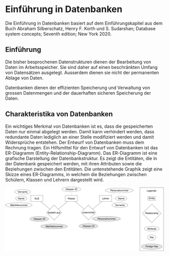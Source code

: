 # Einführung in Datenbanken

Die Einführung in Datenbanken basiert auf dem Einführungskapitel aus dem Buch
Abraham Silberschatz, Henry F. Korth und S. Sudarshan; Database system
concepts; Seventh edition; New York 2020.

## Einführung

Die bisher besprochenen Datenstrukturen dienen der Bearbeitung von Daten im
Arbeitsspeicher. Sie sind daher auf einen beschränkten Umfang von Datensätzen
ausgelegt. Ausserdem dienen sie nicht der permanenten Ablage von Daten.

Datenbanken dienen der effizienten Speicherung und Verwaltung
von grossen Datenmengen und der dauerhaften sicheren Speicherung der Daten.

## Charakteristika von Datenbanken

Ein wichtiges Merkmal von Datenbanken ist es, dass die gespeicherten Daten nur
einmal abgelegt werden. Damit kann verhindert werden, dass redundante Daten
lediglich an einer Stelle modifiziert werden und damit Widersprüche entstehen.
Der Entwurf von Datenbanken muss dem Rechnung tragen. Ein Hilfsmittel für den
Entwurf von Datenbanken ist das ER-Diagramm (Entity-Relationship-Diagramm).
Das ER-Diagramm ist eine grafische Darstellung der Datenbankstruktur. Es zeigt
die Entitäten, die in der Datenbank gespeichert werden, mit ihren Attributen
sowie die Beziehungen zwischen den Entitäten. Die untenstehende Graphik zeigt
eine Skizze eines ER-Diagramms, in welchem die Beziehungen zwischen Schülern,
Klassen und Lehrern dargestellt wird.

![ER-Diagramm](er_example_klein.svg)
